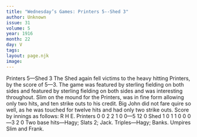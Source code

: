 ```yaml
---
title: "Wednesday’s Games: Printers 5--Shed 3"
author: Unknown
issue: 31
volume: 5
year: 1916
month: 22
day: V
tags:
layout: page.njk
image:
---
```

Printers 5—Shed 3      The Shed again fell victims to the heavy hitting Printers, by the score of 5—3.   The game was featured by sterling fielding on both sides and featured by sterling fielding on both sides and was interesting throughout.    Slim on the mound for the Printers, was in fine form allowing only two hits, and ten strike outs to his credit. Big John did not fare quire so well, as he was touched for twelve hits and had only two strike outs.   Score by innings as follows:   R H E. Printers 0 0 2 2 1 0 0—5 12 0 Shed 1 0 1 1 0 0 0—3 2 0   Two base hits—Hagy; Slats 2; Jack.    Triples—Hagy; Banks.    Umpires Slim and Frank.   

